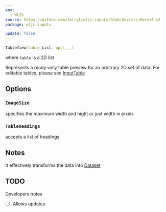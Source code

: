 ```yaml
---
env:
  - WLJS
source: https://github.com/JerryI/wljs-inputs/blob/dev/src/Kernel.wl
package: wljs-inputs

update: false
---
```

```mathematica
TableView[table_List, opts___]
```

where `table` is a 2D list

Represents a ready-only table preview for an arbitrary 2D set of data. For editable tables, please see [InputTable](frontend/Reference/GUI/InputTable.md)

## Options

### `ImageSize`
specifies the maximum width and hight or just width in pixels

### `TableHeadings`
accepts a list of headings


## Notes
It effectively transforms the data into [Dataset](frontend/Reference/Dataset/Dataset.md)

## TODO
Developers notes
- [ ] Allows updates


